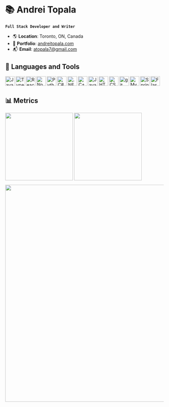 # 📚 Andrei Topala 

**`Full Stack Developer and Writer`**

- 🌎 **Location**: Toronto, ON, Canada
- 📖 **Portfolio**: [andreitopala.com](https://www.andreitopala.com)
- 📬 **Email**: [atopala7@gmail.com](mailto:atopala7@gmail.com)


## 🔧 Languages and Tools
<p>
<a href="https://developer.mozilla.org/en-US/docs/Web/JavaScript">
  <img src="https://cdn.jsdelivr.net/gh/devicons/devicon/icons/javascript/javascript-plain.svg" alt="JavaScript" width="30px" align="left" />
</a>
<a href="https://www.typescriptlang.org/">
  <img src="https://cdn.jsdelivr.net/gh/devicons/devicon/icons/typescript/typescript-plain.svg" alt="TypeScript" width="30px" align="left" />
</a>
<a href="https://reactjs.org/">
  <img src="https://cdn.jsdelivr.net/gh/devicons/devicon/icons/react/react-original.svg" alt="React" width="30px" align="left" />
</a>
<a href="https://nodejs.org/">
  <img src="https://cdn.jsdelivr.net/gh/devicons/devicon/icons/nodejs/nodejs-original.svg" alt="Node.js" width="30px" align="left" />
</a>
<a href="https://www.python.org/">
  <img src="https://cdn.jsdelivr.net/gh/devicons/devicon/icons/python/python-original.svg" alt="Python" width="30px" align="left" />
</a>
<a href="https://docs.microsoft.com/en-us/dotnet/csharp/">
  <img src="https://cdn.jsdelivr.net/gh/devicons/devicon/icons/csharp/csharp-plain.svg" alt="C#" width="30px" align="left" />
</a>
<a href="https://dotnet.microsoft.com/en-us/download">
  <img src="https://cdn.jsdelivr.net/gh/devicons/devicon/icons/dotnetcore/dotnetcore-original.svg" alt=".NET" width="30px" align="left" />
</a>
<a href="https://www.cplusplus.com/">
  <img src="https://cdn.jsdelivr.net/gh/devicons/devicon/icons/cplusplus/cplusplus-plain.svg" alt="C++" width="30px" align="left" />
</a>
<a href="https://www.java.com/">
  <img src="https://cdn.jsdelivr.net/gh/devicons/devicon/icons/java/java-original.svg" alt="Java" width="30px" align="left" />
</a>
<a href="https://developer.mozilla.org/en-US/docs/Web/HTML">
  <img src="https://cdn.jsdelivr.net/gh/devicons/devicon/icons/html5/html5-plain.svg" alt="HTML5" width="30px" align="left" />
</a>
<a href="https://developer.mozilla.org/en-US/docs/Web/CSS">
  <img src="https://cdn.jsdelivr.net/gh/devicons/devicon/icons/css3/css3-plain.svg" alt="CSS" width="30px" align="left" />
</a>
<a href="https://git-scm.com/">
  <img src="https://cdn.jsdelivr.net/gh/devicons/devicon/icons/git/git-original.svg" alt="git" width="30px" align="left" />
</a>
<a href="https://www.mysql.com/">
  <img src="https://cdn.jsdelivr.net/gh/devicons/devicon/icons/mysql/mysql-original-wordmark.svg" alt="MySQL" width="30px" align="left" />
</a>
<a href="https://spring.io/">
  <img src="https://cdn.jsdelivr.net/gh/devicons/devicon/icons/spring/spring-original-wordmark.svg" alt="Spring" width="30px" align="left" />
</a>
<a href="https://flask.palletsprojects.com/en/3.0.x/">
  <img src="https://cdn.jsdelivr.net/gh/devicons/devicon/icons/flask/flask-original-wordmark.svg" alt="Flask" width="30px" align="left" />
</a>
</p>

<br>
<br>

## 📊 Metrics

<p>
<span>
<a href="https://github.com/anuraghazra/github-readme-stats"><img height=215 align="center" src="https://github-readme-stats-atopala7.vercel.app/api?username=atopala7&show_icons=true&theme=tokyonight&rank_icon=github&hide_rank=true&custom_title=Andrei's%20GitHub%20Stats" /></a>
</span>
<span>
<a href="https://github.com/anuraghazra/github-readme-stats"><img height=215 align="center" src="https://github-readme-stats-atopala7.vercel.app/api/top-langs/?username=atopala7&theme=tokyonight&layout=donut&exclude_repo=3311Lab4,3311Project,3311Lab5,3311-Lab3,maze" /></a>
</span>
</p>
<p>
<span>
<a href="https://git.io/streak-stats">
  <img width=690 align="center" src="https://streak-stats.demolab.com/?user=atopala7&theme=tokyonight&starting_year=2023" />
</a>
</span>
</p>


<!--
[![Andrei's GitHub stats](https://github-readme-stats-atopala7.vercel.app/api?username=atopala7&show_icons=true&theme=tokyonight&rank_icon=github&custom_title=Andrei's%20GitHub%20Stats)](https://github.com/anuraghazra/github-readme-stats)
[![Top Languages](https://github-readme-stats-atopala7.vercel.app/api/top-langs/?username=atopala7&theme=tokyonight&layout=donut&exclude_repo=3311Lab4,3311Project,3311Lab5,3311-Lab3,maze)](https://github.com/anuraghazra/github-readme-stats)
[![GitHub Streak](https://streak-stats.demolab.com/?user=atopala7&theme=tokyonight&starting_year=2023)](https://git.io/streak-stats)
-->

<!--
**atopala7/atopala7** is a ✨ _special_ ✨ repository because its `README.md` (this file) appears on your GitHub profile.

Here are some ideas to get you started:

- 🔭 I’m currently working on ...
- 🌱 I’m currently learning ...
- 👯 I’m looking to collaborate on ...
- 🤔 I’m looking for help with ...
- 💬 Ask me about ...
- 📫 How to reach me: ...
- 😄 Pronouns: ...
- ⚡ Fun fact: ...
-->
